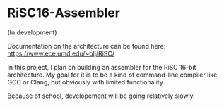 # RiSC16-Assembler
(In development)

Documentation on the architecture can be found here: https://www.ece.umd.edu/~blj/RiSC/

In this project, I plan on building an assembler for the RiSC 16-bit architecture. My goal for it is to be a kind of command-line compiler like GCC or Clang, but obviously with limited functionality.

Because of school, developement will be going relatively slowly.

